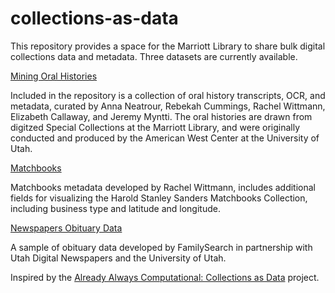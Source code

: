 # collections-as-data
This repository provides a space for the Marriott Library to share bulk digital collections data and metadata. Three datasets are currently available.

[Mining Oral Histories](https://github.com/marriott-library/collections-as-data/tree/master/mining-oral-histories)

Included in the repository is a collection of oral history transcripts, OCR, and metadata, curated by Anna Neatrour, Rebekah Cummings, Rachel Wittmann, Elizabeth Callaway, and Jeremy Myntti. The oral histories are drawn from digitzed Special Collections at the Marriott Library, and were originally conducted and produced by the American West Center at the University of Utah.

[Matchbooks](https://github.com/marriott-library/collections-as-data/tree/master/matchbooks)

Matchbooks metadata developed by Rachel Wittmann, includes additional fields for visualizing the Harold Stanley Sanders Matchbooks Collection, including business type and latitude and longitude.

[Newspapers Obituary Data](https://github.com/marriott-library/collections-as-data/tree/master/obituary-data)

A sample of obituary data developed by FamilySearch in partnership with Utah Digital Newspapers and the University of Utah.

Inspired by the [Already Always Computational: Collections as Data](https://collectionsasdata.github.io/) project.
